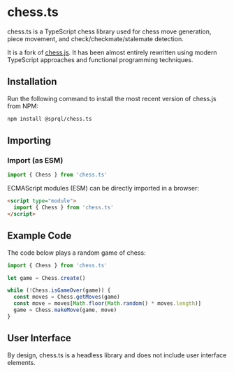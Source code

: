 # chess.ts

chess.ts is a TypeScript chess library used for chess move
generation, piece movement, and check/checkmate/stalemate
detection.

It is a fork of [chess.js](https://github.com/jhlywa/chess.js).
It has been almost entirely rewritten using modern TypeScript
approaches and functional programming techniques.

## Installation

Run the following command to install the most recent version of chess.js from
NPM:

```sh
npm install @sprql/chess.ts
```

## Importing

### Import (as ESM)

```js
import { Chess } from 'chess.ts'
```

ECMAScript modules (ESM) can be directly imported in a browser:

```html
<script type="module">
  import { Chess } from 'chess.ts'
</script>
```

## Example Code

The code below plays a random game of chess:

```js
import { Chess } from 'chess.ts'

let game = Chess.create()

while (!Chess.isGameOver(game)) {
  const moves = Chess.getMoves(game)
  const move = moves[Math.floor(Math.random() * moves.length)]
  game = Chess.makeMove(game, move)
}
```

## User Interface

By design, chess.ts is a headless library and does not include user interface
elements.
